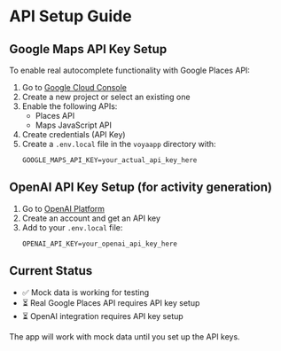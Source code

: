 # API Setup Guide

## Google Maps API Key Setup

To enable real autocomplete functionality with Google Places API:

1. Go to [Google Cloud Console](https://console.cloud.google.com/)
2. Create a new project or select an existing one
3. Enable the following APIs:
   - Places API
   - Maps JavaScript API
4. Create credentials (API Key)
5. Create a `.env.local` file in the `voyaapp` directory with:
   ```
   GOOGLE_MAPS_API_KEY=your_actual_api_key_here
   ```

## OpenAI API Key Setup (for activity generation)

1. Go to [OpenAI Platform](https://platform.openai.com/)
2. Create an account and get an API key
3. Add to your `.env.local` file:
   ```
   OPENAI_API_KEY=your_openai_api_key_here
   ```

## Current Status

- ✅ Mock data is working for testing
- ⏳ Real Google Places API requires API key setup
- ⏳ OpenAI integration requires API key setup

The app will work with mock data until you set up the API keys. 
